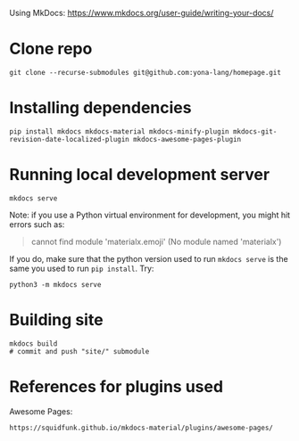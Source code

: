 Using MkDocs: https://www.mkdocs.org/user-guide/writing-your-docs/

# Clone repo

    git clone --recurse-submodules git@github.com:yona-lang/homepage.git

# Installing dependencies

    pip install mkdocs mkdocs-material mkdocs-minify-plugin mkdocs-git-revision-date-localized-plugin mkdocs-awesome-pages-plugin

# Running local development server

    mkdocs serve

Note: if you use a Python virtual environment for development, you might hit errors such as:

> cannot find module 'materialx.emoji' (No module named 'materialx')

If you do, make sure that the python version used to run ``mkdocs serve`` is the same you used to run ``pip install``. Try:

    python3 -m mkdocs serve


# Building site

    mkdocs build
    # commit and push "site/" submodule

# References for plugins used

Awesome Pages:

    https://squidfunk.github.io/mkdocs-material/plugins/awesome-pages/